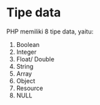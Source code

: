 # Tipe data

PHP memiliki 8 tipe data, yaitu:

1. Boolean
2. Integer
3. Float/ Double
4. String
5. Array
6. Object
7. Resource
8. NULL
